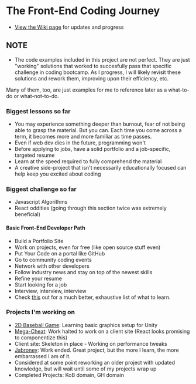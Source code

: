 # The Front-End Coding Journey
* [View the Wiki page](https://github.com/Stryyder/The-Front-End-Coding-Journey/wiki)
for updates and progress

## NOTE
- The code examples included in this project are not perfect. They are just "working" solutions that worked to succesfully pass that specific challenge in coding bootcamp. As I progress, I will likely revisit these solutions and rework them, improving upon their efficiency, etc.

Many of them, too, are just examples for me to reference later as a what-to-do or what-not-to-do.

### Biggest lessons so far
- You may experience something deeper than burnout, fear of not being able to grasp the material. But you can. Each time you come across a term, it becomes more and more familiar as time passes.
- Even if web dev dies in the future, programming won't
- Before applying to jobs, have a solid portfolio and a job-specific, targeted resume
- Learn at the speed required to fully comprehend the material
- A creative side-project that isn't necessarily educationally focused can help keep you excited about coding

### Biggest challenge so far
- Javascript Algorithms
- React oddities (going through this section twice was extremely beneficial)


#### Basic Front-End Developer Path
- Build a Portfolio Site
- Work on projects, even for free (like open source stuff even)
- Put Your Code on a portal like GitHub
- Go to community coding events
- Network with other developers
- Follow industry news and stay on top of the newest skills
- Refine your resume
- Start looking for a job
- Interview, interview, interview
- Check [this](https://github.com/kamranahmedse/developer-roadmap) out for a much better, exhaustive list of what to learn.

### Projects I'm working on
- [2D Baseball Game](https://github.com/Stryyder/2D-Baseball-Game): Learning basic graphics setup for Unity
- [Mega-Cheat](https://github.com/Stryyder/Mega-Cheat): Work halted to work on a client site (React looks promising to componentize this) 
- Client site: Skeleton in place - Working on performance tweaks
- [Jabroney](https://github.com/Stryyder/Jabroney): Work ended. Great project, but the more I learn, the more embarrassed I am of it.
- Considered at some point reworking an older project with updated knowledge, but will wait until some of my projects wrap up
- Completed Projects: KoB domain, GH domain


